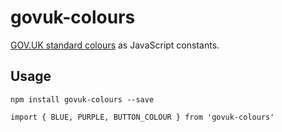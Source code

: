 # govuk-colours

[GOV.UK standard colours](https://github.com/alphagov/govuk-frontend/blob/master/src/globals/scss/vars/_colours.scss) as JavaScript constants.


## Usage

`npm install govuk-colours --save`

```
import { BLUE, PURPLE, BUTTON_COLOUR } from 'govuk-colours'
```
